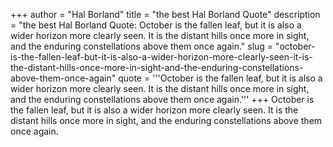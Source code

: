 +++
author = "Hal Borland"
title = "the best Hal Borland Quote"
description = "the best Hal Borland Quote: October is the fallen leaf, but it is also a wider horizon more clearly seen. It is the distant hills once more in sight, and the enduring constellations above them once again."
slug = "october-is-the-fallen-leaf-but-it-is-also-a-wider-horizon-more-clearly-seen-it-is-the-distant-hills-once-more-in-sight-and-the-enduring-constellations-above-them-once-again"
quote = '''October is the fallen leaf, but it is also a wider horizon more clearly seen. It is the distant hills once more in sight, and the enduring constellations above them once again.'''
+++
October is the fallen leaf, but it is also a wider horizon more clearly seen. It is the distant hills once more in sight, and the enduring constellations above them once again.
